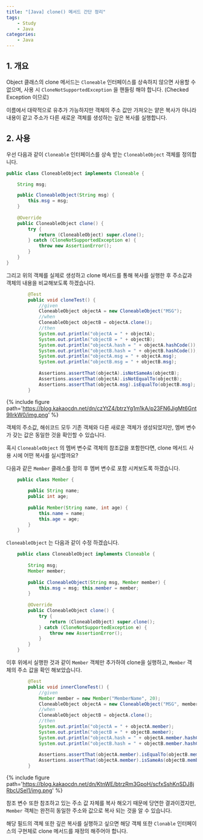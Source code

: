 ```yaml
---
title: "[Java] clone() 메서드 간단 정리"
tags: 
    - Study
    - Java
categories:
    - Java
---
```


## 1. 개요
Object 클래스의 clone 메서드는 `Cloneable` 인터페이스를 상속하지 않으면 사용할 수 없으며, 사용 시 `CloneNotSupportedException` 을 핸들링 해야 합니다. (Checked Exception 이므로)

이름에서 대략적으로 유추가 가능하지만 객체의 주소 값만 가져오는 얕은 복사가 아니라 내용이 같고 주소가 다른 새로운 객체를 생성하는 깊은 복사를 실행합니다.

## 2. 사용
우선 다음과 같이 `Cloneable` 인터페이스를 상속 받는 `CloneableObject` 객체를 정의합니다.

```java
public class CloneableObject implements Cloneable { 

    String msg; 

    public CloneableObject(String msg) { 
        this.msg = msg; 
    } 
    
    @Override 
    public CloneableObject clone() { 
        try { 
            return (CloneableObject) super.clone(); 
        } catch (CloneNotSupportedException e) { 
            throw new AssertionError(); 
        } 
    } 
}
```

그리고 위의 객체를 실제로 생성하고 clone 메서드를 통해 복사를 실행한 후 주소값과 객체의 내용을 비교해보도록 하겠습니다.

```java
        @Test
        public void cloneTest() {
            //given
            CloneableObject objectA = new CloneableObject("MSG");
            //when
            CloneableObject objectB = objectA.clone();
            //then
            System.out.println("objectA = " + objectA);
            System.out.println("objectB = " + objectB);
            System.out.println("objectA.hash = " + objectA.hashCode());
            System.out.println("objectB.hash = " + objectB.hashCode());
            System.out.println("objectA.msg = " + objectA.msg);
            System.out.println("objectB.msg = " + objectB.msg);
    
            Assertions.assertThat(objectA).isNotSameAs(objectB);
            Assertions.assertThat(objectA).isNotEqualTo(objectB);
            Assertions.assertThat(objectA.msg).isEqualTo(objectB.msg);
        }
```

{% include figure path='https://blog.kakaocdn.net/dn/czYtZ4/btrzYg1m1kA/p23FN6JigMt6Gnt9lIrkW0/img.png' %}

객체의 주소값, 해쉬코드 모두 기존 객체와 다른 새로운 객체가 생성되었지만, 멤버 변수가 갖는 값은 동일한 것을 확인할 수 있습니다.

혹시 `CloneableObject` 의 멤버 변수로 객체의 참조값을 포함한다면, clone 메서드 사용 시에 어떤 복사를 실시할까요?

다음과 같은 `Member` 클래스를 정의 후 멤버 변수로 포함 시켜보도록 하겠습니다.

```java
    public class Member {
    
        public String name;
        public int age;
    
        public Member(String name, int age) {
            this.name = name;
            this.age = age;
        }
    }
```

`CloneableObject` 는 다음과 같이 수정 하겠습니다.

```java
    public class CloneableObject implements Cloneable {
    
        String msg;
        Member member;
    
        public CloneableObject(String msg, Member member) {
            this.msg = msg; this.member = member;
        }
    
        @Override
        public CloneableObject clone() {
            try {
                return (CloneableObject) super.clone();
            } catch (CloneNotSupportedException e) {
                throw new AssertionError();
            }
        }
    }
```

이후 위에서 실행한 것과 같이 `Member` 객체만 추가하여 clone을 실행하고, `Member` 객체의 주소 값을 확인 해보았습니다.

```java
    	@Test
        public void innerCloneTest() {
            //given
            Member member = new Member("MemberName", 20);
            CloneableObject objectA = new CloneableObject("MSG", member);
            //when
            CloneableObject objectB = objectA.clone();
            //then
            System.out.println("objectA = " + objectA.member);
            System.out.println("objectB = " + objectB.member);
            System.out.println("objectA.hash = " + objectA.member.hashCode());
            System.out.println("objectB.hash = " + objectB.member.hashCode());
    
            Assertions.assertThat(objectA.member).isEqualTo(objectB.member);
            Assertions.assertThat(objectA.member).isSameAs(objectB.member);
        }
```

{% include figure path='https://blog.kakaocdn.net/dn/KtnWE/btrzRm3GpoH/scfxSshKnSDJ8jRbcUSeI1/img.png' %}

참조 변수 또한 참조하고 있는 주소 값 자체를 복사 해오기 때문에 당연한 결과이겠지만, `Member` 객체는 완전히 동일한 주소와 값으로 복사 되는 것을 알 수 있습니다.

해당 필드의 객체 또한 깊은 복사를 실행하고 싶으면 해당 객체 또한 `Clonable` 인터페이스의 구현체로 clone 메서드를 재정의 해주어야 합니다.

